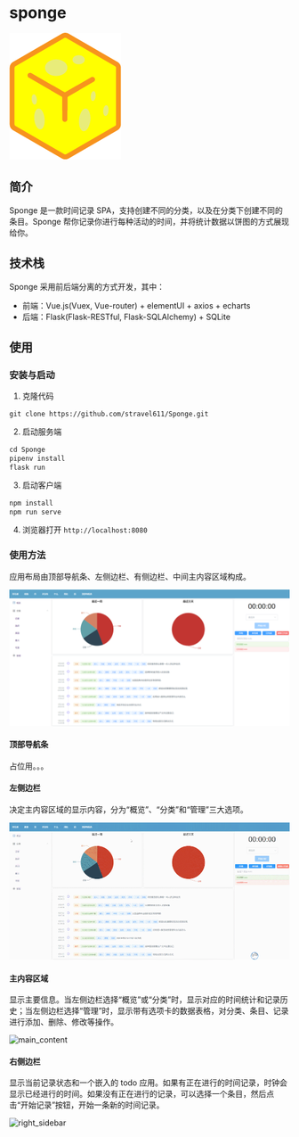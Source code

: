 # sponge

![Sponge](./public/sponge.png)

## 简介

Sponge 是一款时间记录 SPA，支持创建不同的分类，以及在分类下创建不同的条目。Sponge 帮你记录你进行每种活动的时间，并将统计数据以饼图的方式展现给你。

## 技术栈

Sponge 采用前后端分离的方式开发，其中：

- 前端：Vue.js(Vuex, Vue-router) + elementUI + axios + echarts
- 后端：Flask(Flask-RESTful, Flask-SQLAlchemy) + SQLite

## 使用

### 安装与启动

1. 克隆代码

  ```
  git clone https://github.com/stravel611/Sponge.git
  ```

2. 启动服务端

  ```
  cd Sponge
  pipenv install
  flask run
  ```

3. 启动客户端

  ```
  npm install
  npm run serve
  ```

4. 浏览器打开 `http://localhost:8080`

### 使用方法

应用布局由顶部导航条、左侧边栏、有侧边栏、中间主内容区域构成。

![overview](./public/sponge_overview.png)

#### 顶部导航条

占位用。。。

#### 左侧边栏

决定主内容区域的显示内容，分为“概览”、“分类”和“管理”三大选项。

![left_sidebar](./public/left_sidebar.gif)

#### 主内容区域

显示主要信息。当左侧边栏选择“概览”或“分类”时，显示对应的时间统计和记录历史；当左侧边栏选择“管理”时，显示带有选项卡的数据表格，对分类、条目、记录进行添加、删除、修改等操作。

![main_content](./public/main_content.gif)

#### 右侧边栏

显示当前记录状态和一个嵌入的 todo 应用。如果有正在进行的时间记录，时钟会显示已经进行的时间。如果没有正在进行的记录，可以选择一个条目，然后点击“开始记录”按钮，开始一条新的时间记录。

![right_sidebar](./public/right_sidebar.gif)
